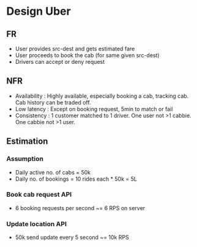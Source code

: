# Design Uber

## FR
- User provides src-dest and gets estimated fare 
- User proceeds to book the cab (for same given src-dest)
- Drivers can accept or deny request

## NFR 
- Availability : Highly available, especially booking a cab, tracking cab. Cab history can be traded off.
- Low latency : Except on booking request, 5min to match or fail
- Consistency : 1 customer matched to 1 driver. One user not >1 cabbie. One cabbie not >1 user.

## Estimation
### Assumption
- Daily active no. of cabs = 50k
- Daily no. of bookings = 10 rides each * 50k = 5L

### Book cab request API
- 6 booking requests per second ~= 6 RPS on server

### Update location API
- 50k send update every 5 second ~= 10k RPS
